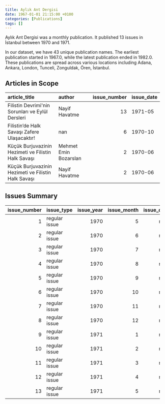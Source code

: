```yaml
---
title: Aylık Ant Dergisi
date: 1967-01-01 21:15:00 +0100
categories: [Publications]
tags: []
---
```


Aylık Ant Dergisi was a monthly publication. It published 13 issues in İstanbul between 1970 and 1971.

In our dataset, we have 43 unique publication names. The earliest publication started in 1967.0, while the latest publication ended in 1982.0. These publications are spread across various locations including Adana, Ankara, London, Tunceli, Zonguldak, Ören, İstanbul.

## Articles in Scope

| article_title                                       | author                |   issue_number | issue_date   |
|:----------------------------------------------------|:----------------------|---------------:|:-------------|
| Filistin Devrimi'nin Sorunları ve Eylül Dersleri    | Nayif Havatme         |             13 | 1971-05      |
| Filistin’de Halk Savaşı Zafere Ulaşacaktır!         | nan                   |              6 | 1970-10      |
| Küçük Burjuvazinin Hezimeti ve Filistin Halk Savaşı | Mehmet Emin Bozarslan |              2 | 1970-06      |
| Küçük Burjuvazinin Hezimeti ve Filistin Halk Savaşı | Nayif Havatme         |              2 | 1970-06      |

## Issues Summary

|   issue_number | issue_type    |   issue_year |   issue_month |   issue_day |
|---------------:|:--------------|-------------:|--------------:|------------:|
|              1 | regular issue |         1970 |             5 |         nan |
|              2 | regular issue |         1970 |             6 |         nan |
|              3 | regular issue |         1970 |             7 |         nan |
|              4 | regular issue |         1970 |             8 |         nan |
|              5 | regular issue |         1970 |             9 |         nan |
|              6 | regular issue |         1970 |            10 |         nan |
|              7 | regular issue |         1970 |            11 |         nan |
|              8 | regular issue |         1970 |            12 |         nan |
|              9 | regular issue |         1971 |             1 |         nan |
|             10 | regular issue |         1971 |             2 |         nan |
|             11 | regular issue |         1971 |             3 |         nan |
|             12 | regular issue |         1971 |             4 |         nan |
|             13 | regular issue |         1971 |             5 |         nan |